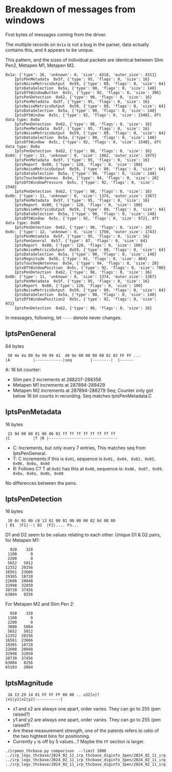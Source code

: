# Breakdown of messages from windows

First bytes of messages coming from the driver.

The multiple records on `0x1a` is not a bug in the parser, data actually contains this, and it appears to be unique.


This pattern, and the sizes of individual packets are identical between Slim Pen2, Metapen M1, Metapen M2.

```
0x1a: {'type': 26, 'unknown': 0, 'size': 4318, 'outer_size': 4311}
    IptsPenMetadata  0x5f, {'type': 95, 'flags': 0, 'size': 16}
    IptsNoiseMetricsOutput  0x59, {'type': 89, 'flags': 0, 'size': 64}
    IptsDataSelection  0x5a, {'type': 90, 'flags': 0, 'size': 148}
    IptsDftWindowButton  0x5c, {'type': 92, 'flags': 0, 'size': 396}
    IptsPenDetection  0x62, {'type': 98, 'flags': 0, 'size': 16}
    IptsPenMetadata  0x5f, {'type': 95, 'flags': 0, 'size': 16}
    IptsNoiseMetricsOutput  0x59, {'type': 89, 'flags': 0, 'size': 64}
    IptsDataSelection  0x5a, {'type': 90, 'flags': 0, 'size': 148}
    IptsDftWindow  0x5c, {'type': 92, 'flags': 0, 'size': 1548}, dft data type: 0x0a
    IptsPenDetection  0x62, {'type': 98, 'flags': 0, 'size': 16}
    IptsPenMetadata  0x5f, {'type': 95, 'flags': 0, 'size': 16}
    IptsNoiseMetricsOutput  0x59, {'type': 89, 'flags': 0, 'size': 64}
    IptsDataSelection  0x5a, {'type': 90, 'flags': 0, 'size': 148}
    IptsDftWindow  0x5c, {'type': 92, 'flags': 0, 'size': 1548}, dft data type: 0x0a
    IptsPenDetection  0x62, {'type': 98, 'flags': 0, 'size': 16}
0x0d: {'type': 13, 'unknown': 0, 'size': 1982, 'outer_size': 1975}
    IptsPenMetadata  0x5f, {'type': 95, 'flags': 0, 'size': 16}
    IptsReport  0x80, {'type': 128, 'flags': 0, 'size': 100}
    IptsNoiseMetricsOutput  0x59, {'type': 89, 'flags': 0, 'size': 64}
    IptsDataSelection  0x5a, {'type': 90, 'flags': 0, 'size': 148}
    IptsTouchedAntennas  0x5e, {'type': 94, 'flags': 0, 'size': 28}
    IptsDftWindowPressure  0x5c, {'type': 92, 'flags': 0, 'size': 1548}
    IptsPenDetection  0x62, {'type': 98, 'flags': 0, 'size': 16}
0x0b: {'type': 11, 'unknown': 0, 'size': 1374, 'outer_size': 1367}
    IptsPenMetadata  0x5f, {'type': 95, 'flags': 0, 'size': 16}
    IptsReport  0x80, {'type': 128, 'flags': 0, 'size': 100}
    IptsNoiseMetricsOutput  0x59, {'type': 89, 'flags': 0, 'size': 64}
    IptsDataSelection  0x5a, {'type': 90, 'flags': 0, 'size': 148}
    IptsDftWindow  0x5c, {'type': 92, 'flags': 0, 'size': 972}, dft data type: 0x08
    IptsPenDetection  0x62, {'type': 98, 'flags': 0, 'size': 16}
0x0c: {'type': 12, 'unknown': 0, 'size': 1750, 'outer_size': 1743}
    IptsPenMetadata  0x5f, {'type': 95, 'flags': 0, 'size': 16}
    IptsPenGeneral  0x57, {'type': 87, 'flags': 0, 'size': 64}
    IptsReport  0x80, {'type': 128, 'flags': 0, 'size': 100}
    IptsNoiseMetricsOutput  0x59, {'type': 89, 'flags': 0, 'size': 64}
    IptsDataSelection  0x5a, {'type': 90, 'flags': 0, 'size': 148}
    IptsMagnitude  0x5b, {'type': 91, 'flags': 0, 'size': 464}
    IptsTouchedAntennas  0x5e, {'type': 94, 'flags': 0, 'size': 28}
    IptsDftWindowPosition  0x5c, {'type': 92, 'flags': 0, 'size': 780}
    IptsPenDetection  0x62, {'type': 98, 'flags': 0, 'size': 16}
0x0b: {'type': 11, 'unknown': 0, 'size': 1374, 'outer_size': 1367}
    IptsPenMetadata  0x5f, {'type': 95, 'flags': 0, 'size': 16}
    IptsReport  0x80, {'type': 128, 'flags': 0, 'size': 100}
    IptsNoiseMetricsOutput  0x59, {'type': 89, 'flags': 0, 'size': 64}
    IptsDataSelection  0x5a, {'type': 90, 'flags': 0, 'size': 148}
    IptsDftWindowPosition2  0x5c, {'type': 92, 'flags': 0, 'size': 972}
    IptsPenDetection  0x62, {'type': 98, 'flags': 0, 'size': 16}
```

In messages, following, let `----` denote never changes.

## IptsPenGeneral
64 bytes
```
 50 4e 4a 00 9a 99 99 41  49 9e 00 00 00 00 01 02 FF FF ...
|A          |------------|seq        |--------|  |------
```
A: 16 bit counter:
  - Slim pen 2 increments at 288207-288358
  - Metapen M1 increments at 287894-289429
  - Metapen M2 increments at 287894-288279
Seq; Counter only got below 16 bit counts in recording. Seq matches IptsPenMetadata.C


## IptsPenMetadata
16 bytes
```
 23 9d 00 00 01 06 06 01 ff ff ff ff ff ff ff ff
|C          |T |R |------------------------------
```
- C: Increments, but only every 7 entries, This matches seq from IptsPenGeneral.
- T: C increments if this is `0x01`, sequence is             `0x01, 0x04, 0x02, 0x05, 0x06, 0x0a, 0x0d`
- R: Follows C? T at `0x01` has this at `0x06`, sequence is: `0x06, 0x07, 0x09, 0x0a, 0x0a, 0x0b, 0x08`

No differences between the pens.

## IptsPenDetection
16 bytes
```
 10 0c 01 00 c8 13 01 00 01 00 00 00 02 0d 08 80 
| D1  |F1|--| D2  |F2|.... Fn...
```
D1 and D2 seem to be values relating to each other.
Unique D1 & D2 pairs, for Metapen M1:
```
  920    328 
 1100      0 
 2200      0 
 5652   5012 
12352  20256 
16561  23666 
19365  18728 
22608  20048 
32998  32850 
38730  37456 
63804   8256 
```

For Metapen M2 and Slim Pen 2:
```
  920    328 
 1100      0 
 2200      0 
 3088   5064 
 5652   5012 
12352  20256 
16561  23666 
19365  18728 
22608  20048 
32998  32850 
38730  37456 
63804   8256 
65103   2064 
```

## IptsMagnitude
```
 2A 13 29 14 01 FF FF FF 00 00 .. u32[n]?
|x1|y1|x2|y2|-----------|
```
- x1 and x2 are always one apart, order varies. They can go to 255 (pen raised?)
- y1 and y2 are always one apart, order varies. They can go to 255 (pen raised?)
- Are these measurement strength, one of the patents refers to ratio of the two hightest bins for positioning.
- Currently `y` is off by 5 values...?  Maybe the `FF` section is larger.

```
./irpmon_thcbase.py comparison  --limit 1000  ../irp_logs_thcbase/2024_02_11_irp_thcbase_diginfo_3pen/2024_02_11_irp_thcbase_slim_pen_2.log.gz ../irp_logs_thcbase/2024_02_11_irp_thcbase_diginfo_3pen/2024_02_11_irp_thcbase_metapen_m1.log.gz ../irp_logs_thcbase/2024_02_11_irp_thcbase_diginfo_3pen/2024_02_11_irp_thcbase_metapen_m2.log.gz
```
